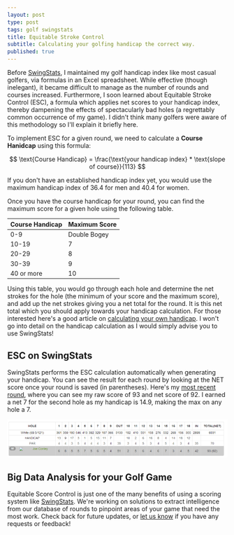 ```yaml
---
layout: post
type: post
tags: golf swingstats
title: Equitable Stroke Control
subtitle: Calculating your golfing handicap the correct way.
published: true
---
```


<script type="text/javascript" src="http://cdn.mathjax.org/mathjax/latest/MathJax.js?config=TeX-AMS-MML_HTMLorMML"></script>
<script>
    //latex stuff
    MathJax.Hub.Config({
      tex2jax: {
        skipTags: ['script', 'noscript', 'style', 'textarea', 'pre']
      }
    });

     MathJax.Hub.Queue(function() {
        var all = MathJax.Hub.getAllJax(), i;
        for(i=0; i < all.length; i += 1) {
            all[i].SourceElement().parentNode.className += ' has-jax';
        }
    });
</script>

Before [SwingStats](http://www.swingstats.com), I maintained my golf handicap index like most casual golfers, via formulas in an Excel spreadsheet.  While effective (though inelegant), it became difficult to manage as the number of rounds and courses increased.  Furthermore, I soon learned about Equitable Stroke Control (ESC), a formula which applies net scores to your handicap index, thereby dampening the effects of spectacularly bad holes (a regrettably common occurrence of my game).  I didn't think many golfers were aware of this methodology so I'll explain it briefly here.

To implement ESC for a given round, we need to calculate a **Course Hanidcap** using this formula:

$$
	\text{Course Handicap} = \frac{\text{your handicap index} * \text{slope of course}}{113}
$$

If you don't have an established handicap index yet, you would use the maximum handicap index of 36.4 for men and 40.4 for women.

Once you have the course handicap for your round, you can find the maximum score for a given hole using the following table.

<table class="ui table striped compact">
	<thead>
		<tr>
			<th>Course Handicap</th>
			<th>Maximum Score</th>
		</tr>
	</thead>
	<tbody>
		<tr>
			<td>0-9</td>
			<td>Double Bogey</td>
		</tr>
		<tr>
			<td>10-19</td>
			<td>7</td>
		</tr>
		<tr>
			<td>20-29</td>
			<td>8</td>
		</tr>
		<tr>
			<td>30-39</td>
			<td>9</td>
		</tr>
		<tr>
			<td>40 or more</td>
			<td>10</td>
		</tr>
	</tbody>
</table>

Using this table, you would go through each hole and determine the net strokes for the hole (the minimum of your score and the maximum score), and add up the net strokes giving you a net total for the round.  It is this net total which you should apply towards your handicap calculation.  For those interested here's a good article on [calculating your own handicap](http://golf.about.com/cs/handicapping/a/howcalculated.htm).  I won't go into detail on the handicap calculation as I would simply advise you to use SwingStats!

## ESC on SwingStats

SwingStats performs the ESC calculation automatically when generating your handicap.  You can see the result for each round by looking at the NET score once your round is saved (in parentheses).  Here's my [most recent round](http://www.swingstats.com/rounds/405), where you can see my raw score of 93 and net score of 92.  I earned a net 7 for the second hole as my handicap is 14.9, making the max on any hole a 7.   

![Equitable Score Control Example](/assets/ESC.bmp)

## Big Data Analysis for your Golf Game

Equitable Score Control is just one of the many benefits of using a scoring system like [SwingStats](http://www.swingstats.com).  We're working on solutions to extract intelligence from our database of rounds to pinpoint areas of your game that need the most work.  Check back for future updates, or [let us know](http://www.swingstats.com/contact) if you have any requests or feedback!